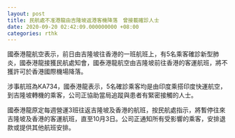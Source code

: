```yaml
---
layout: post
title: 民航處不准港龍由吉隆坡返港客機降落　曾接載確診人士
date: 2020-09-20 02:42:09.000000000 +08:00
categories: rthk
---
```


國泰港龍航空表示，前日由吉隆坡往香港的一班航班上，有5名乘客確診新型肺炎，國泰港龍接獲民航處知會，國泰港龍航空由吉隆坡前往香港的客運航班，將不獲許可於香港國際機場降落。

涉事航班為KA734，國泰港龍表示，5名確診乘客均是由印度乘搭印度快運航空，到吉隆坡轉機的乘客，公司正協助當局追蹤與患者有緊密接觸的人士。

國泰港龍原定每週營運3班往返吉隆坡及香港的航班，按民航處指示，將暫停往來吉隆坡及香港的客運航班，直至10月3日。公司正通知所有受影響的乘客，安排退款或提供其他航班安排。
